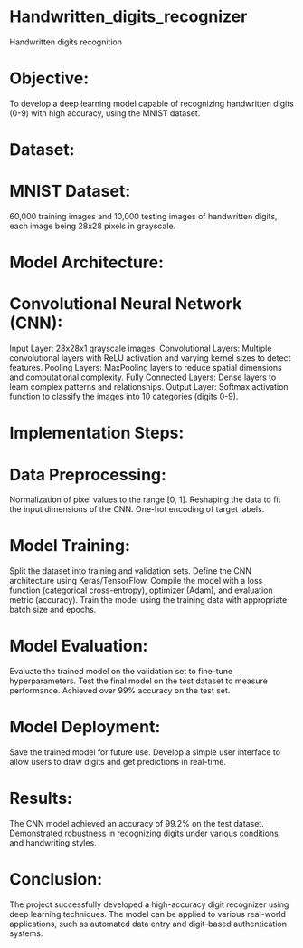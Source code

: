 # Handwritten_digits_recognizer
Handwritten digits recognition

# Objective:
To develop a deep learning model capable of recognizing handwritten digits (0-9) with high accuracy, using the MNIST dataset.

# Dataset:

# MNIST Dataset: 
60,000 training images and 10,000 testing images of handwritten digits, each image being 28x28 pixels in grayscale.

# Model Architecture:

# Convolutional Neural Network (CNN):
Input Layer: 28x28x1 grayscale images.
Convolutional Layers: Multiple convolutional layers with ReLU activation and varying kernel sizes to detect features.
Pooling Layers: MaxPooling layers to reduce spatial dimensions and computational complexity.
Fully Connected Layers: Dense layers to learn complex patterns and relationships.
Output Layer: Softmax activation function to classify the images into 10 categories (digits 0-9).

# Implementation Steps:

# Data Preprocessing:

Normalization of pixel values to the range [0, 1].
Reshaping the data to fit the input dimensions of the CNN.
One-hot encoding of target labels.

# Model Training:

Split the dataset into training and validation sets.
Define the CNN architecture using Keras/TensorFlow.
Compile the model with a loss function (categorical cross-entropy), optimizer (Adam), and evaluation metric (accuracy).
Train the model using the training data with appropriate batch size and epochs.

# Model Evaluation:

Evaluate the trained model on the validation set to fine-tune hyperparameters.
Test the final model on the test dataset to measure performance.
Achieved over 99% accuracy on the test set.

# Model Deployment:

Save the trained model for future use.
Develop a simple user interface to allow users to draw digits and get predictions in real-time.

# Results:

The CNN model achieved an accuracy of 99.2% on the test dataset.
Demonstrated robustness in recognizing digits under various conditions and handwriting styles.

# Conclusion:

The project successfully developed a high-accuracy digit recognizer using deep learning techniques.
The model can be applied to various real-world applications, such as automated data entry and digit-based authentication systems.
